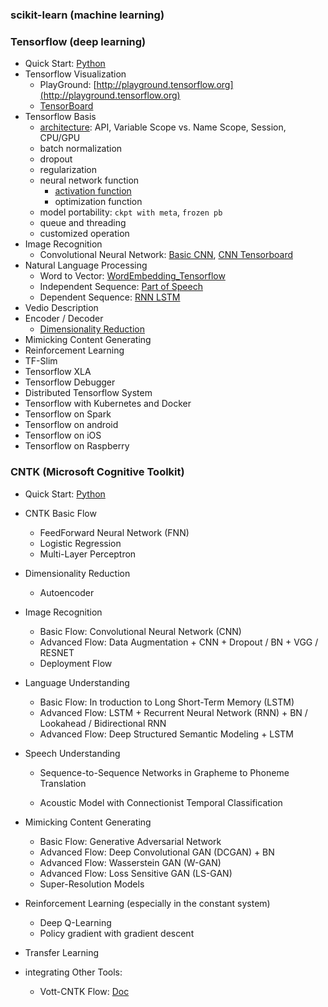 ### scikit-learn (machine learning)



### Tensorflow (deep learning)

- Quick Start: [Python](data/Tensorflow_Quickstart_Python.html)
- Tensorflow Visualization
  - PlayGround: [http://playground.tensorflow.org](http://playground.tensorflow.org)
  - [TensorBoard](data/Tensorboard.html)
- Tensorflow Basis
  - [architecture](data/Basic_Tensorflow.html): API, Variable Scope vs. Name Scope, Session, CPU/GPU
  - batch normalization
  - dropout
  - regularization
  - neural network function
    - [activation function](data/BasicLearning_Tensorflow.html)
    - optimization function
  - model portability: `ckpt with meta`, `frozen pb`
  - queue and threading
  - customized operation
- Image Recognition
  - Convolutional Neural Network: [Basic CNN](data/BasicCNN_Tensorflow.html), [CNN Tensorboard](data/CNN_Tensorboard.html)
- Natural Language Processing
  - Word to Vector: [WordEmbedding_Tensorflow](data/WordEmbedding_Tensorflow.html)
  - Independent Sequence: [Part of Speech](data/seq2seq_PartOfSpeech.html)
  - Dependent Sequence: [RNN LSTM](data/RNN_LSTM_Tensorflow.html)
- Vedio Description
- Encoder / Decoder
  - [Dimensionality Reduction](data/EncoderDecoder_Tensorflow.html)
- Mimicking Content Generating
- Reinforcement Learning
- TF-Slim
- Tensorflow XLA
- Tensorflow Debugger
- Distributed Tensorflow System
- Tensorflow with Kubernetes and Docker
- Tensorflow on Spark
- Tensorflow on android
- Tensorflow on iOS
- Tensorflow on Raspberry



### CNTK (Microsoft Cognitive Toolkit)

* Quick Start: [Python](data/CNTK_Quickstart_Python.html)

* CNTK Basic Flow
    *   FeedForward Neural Network (FNN)
    *   Logistic Regression 
    *   Multi-Layer Perceptron

* Dimensionality Reduction
    *   Autoencoder

* Image Recognition
    *   Basic Flow: Convolutional Neural Network (CNN)
    *   Advanced Flow: Data Augmentation + CNN + Dropout / BN + VGG / RESNET
    *   Deployment Flow

* Language Understanding
    *   Basic Flow: In troduction to Long Short-Term Memory (LSTM)
    *   Advanced Flow: LSTM + Recurrent Neural Network (RNN) + BN / Lookahead / Bidirectional RNN
    *   Advanced Flow: Deep Structured Semantic Modeling + LSTM

* Speech Understanding
    *   Sequence-to-Sequence Networks in Grapheme to Phoneme Translation

    *   Acoustic Model with Connectionist Temporal Classification

* Mimicking Content Generating

    * Basic Flow: Generative Adversarial Network
    * Advanced Flow: Deep Convolutional GAN (DCGAN) + BN
    * Advanced Flow: Wasserstein GAN (W-GAN)
    * Advanced Flow: Loss Sensitive GAN (LS-GAN)
    * Super-Resolution Models

* Reinforcement Learning (especially in the constant system)
    *   Deep Q-Learning
    *   Policy gradient with gradient descent

* Transfer Learning
* integrating Other Tools:
    *   Vott-CNTK Flow: [Doc](data/vott_cntk_flow.html)
